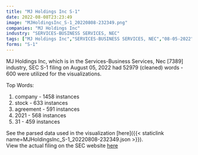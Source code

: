 ```yaml
---
title: "MJ Holdings Inc S-1"
date: 2022-08-08T23:23:49
image: "MJHoldingsInc_S-1_20220808-232349.png"
companies: "MJ Holdings Inc"
industry: "SERVICES-BUSINESS SERVICES, NEC"
tags: ["MJ Holdings Inc","SERVICES-BUSINESS SERVICES, NEC","08-05-2022","S-1"]
forms: "S-1"
---
```

MJ Holdings Inc, which is in the Services-Business Services, Nec [7389] industry, SEC S-1 filing on August 05, 2022 had 52979 (cleaned) words - 600 were utilized for the visualizations.

Top Words:
1. company - 1458 instances
2. stock - 633 instances
3. agreement - 591 instances
4. 2021 - 568 instances
5. 31 - 459 instances


See the parsed data used in the visualization [here]({{< staticlink name=MJHoldingsInc_S-1_20220808-232349.json >}}).  
View the actual filing on the SEC website [here](https://www.sec.gov/Archives/edgar/data/1456857/0001493152-22-021531.txt)